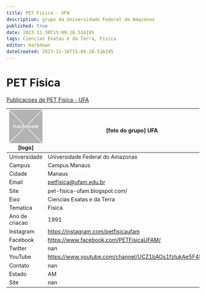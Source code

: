 ```yaml
---
title: PET Fisica - UFA
description: grupo da Universidade Federal do Amazonas
published: true
date: 2023-11-30T15:09:28.516195
tags: Ciencias Exatas e da Terra, Fisica
editor: markdown
dateCreated: 2023-11-30T15:09:28.516195
---
```


# PET Fisica

[Publicacoes de PET Fisica - UFA](/atividade/210PETFisicaUFA/feed.md)

| ![placeholder.png](/placeholder.png) [logo] | [foto do grupo] UFA         |
| ------------------------------------------- | ------------------------------------------------- |
| Universidade                                | Universidade Federal do Amazonas      |
| Campus                                      | Campus Manaus            |
| Cidade                                      | Manaus             |
| Email                                       | petfisica@ufam.edu.br             |
| Site                                        | pet-fisica-ufam.blogspot.com/              |
| Eixo                                        | Ciencias Exatas e da Terra              |
| Tematica                                    | Fisica          |
| Ano de criacao                              | 1991        |
| Instagram                                   | https://instagram.com/petfisicaufam         |
| Facebook                                    | https://www.facebook.com/PETFisicaUFAM/          |
| Twitter                                     | nan           |
| YouTube                                     | https://www.youtube.com/channel/UCZ1bAOs1fzIukAe5F4HRr2w           |
| Contato                                     | nan         |
| Estado                                      |  AM            |
| Site                                        | nan |
